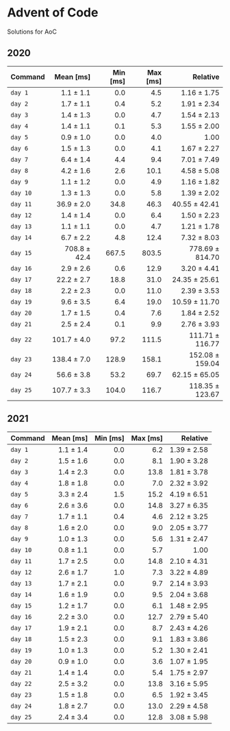 # Advent of Code

Solutions for AoC


## 2020

| Command  |    Mean [ms] | Min [ms] | Max [ms] |        Relative |
|:---------|-------------:|---------:|---------:|----------------:|
| `day 1`  |    1.1 ± 1.1 |      0.0 |      4.5 |     1.16 ± 1.75 |
| `day 2`  |    1.7 ± 1.1 |      0.4 |      5.2 |     1.91 ± 2.34 |
| `day 3`  |    1.4 ± 1.3 |      0.0 |      4.7 |     1.54 ± 2.13 |
| `day 4`  |    1.4 ± 1.1 |      0.1 |      5.3 |     1.55 ± 2.00 |
| `day 5`  |    0.9 ± 1.0 |      0.0 |      4.0 |            1.00 |
| `day 6`  |    1.5 ± 1.3 |      0.0 |      4.1 |     1.67 ± 2.27 |
| `day 7`  |    6.4 ± 1.4 |      4.4 |      9.4 |     7.01 ± 7.49 |
| `day 8`  |    4.2 ± 1.6 |      2.6 |     10.1 |     4.58 ± 5.08 |
| `day 9`  |    1.1 ± 1.2 |      0.0 |      4.9 |     1.16 ± 1.82 |
| `day 10` |    1.3 ± 1.3 |      0.0 |      5.8 |     1.39 ± 2.02 |
| `day 11` |   36.9 ± 2.0 |     34.8 |     46.3 |   40.55 ± 42.41 |
| `day 12` |    1.4 ± 1.4 |      0.0 |      6.4 |     1.50 ± 2.23 |
| `day 13` |    1.1 ± 1.1 |      0.0 |      4.7 |     1.21 ± 1.78 |
| `day 14` |    6.7 ± 2.2 |      4.8 |     12.4 |     7.32 ± 8.03 |
| `day 15` | 708.8 ± 42.4 |    667.5 |    803.5 | 778.69 ± 814.70 |
| `day 16` |    2.9 ± 2.6 |      0.6 |     12.9 |     3.20 ± 4.41 |
| `day 17` |   22.2 ± 2.7 |     18.8 |     31.0 |   24.35 ± 25.61 |
| `day 18` |    2.2 ± 2.3 |      0.0 |     11.0 |     2.39 ± 3.53 |
| `day 19` |    9.6 ± 3.5 |      6.4 |     19.0 |   10.59 ± 11.70 |
| `day 20` |    1.7 ± 1.5 |      0.4 |      7.6 |     1.84 ± 2.52 |
| `day 21` |    2.5 ± 2.4 |      0.1 |      9.9 |     2.76 ± 3.93 |
| `day 22` |  101.7 ± 4.0 |     97.2 |    111.5 | 111.71 ± 116.77 |
| `day 23` |  138.4 ± 7.0 |    128.9 |    158.1 | 152.08 ± 159.04 |
| `day 24` |   56.6 ± 3.8 |     53.2 |     69.7 |   62.15 ± 65.05 |
| `day 25` |  107.7 ± 3.3 |    104.0 |    116.7 | 118.35 ± 123.67 |


## 2021

| Command  | Mean [ms] | Min [ms] | Max [ms] |    Relative |
|:---------|----------:|---------:|---------:|------------:|
| `day 1`  | 1.1 ± 1.4 |      0.0 |      6.2 | 1.39 ± 2.58 |
| `day 2`  | 1.5 ± 1.6 |      0.0 |      8.1 | 1.90 ± 3.28 |
| `day 3`  | 1.4 ± 2.3 |      0.0 |     13.8 | 1.81 ± 3.78 |
| `day 4`  | 1.8 ± 1.8 |      0.0 |      7.0 | 2.32 ± 3.92 |
| `day 5`  | 3.3 ± 2.4 |      1.5 |     15.2 | 4.19 ± 6.51 |
| `day 6`  | 2.6 ± 3.6 |      0.0 |     14.8 | 3.27 ± 6.35 |
| `day 7`  | 1.7 ± 1.1 |      0.4 |      4.6 | 2.12 ± 3.25 |
| `day 8`  | 1.6 ± 2.0 |      0.0 |      9.0 | 2.05 ± 3.77 |
| `day 9`  | 1.0 ± 1.3 |      0.0 |      5.6 | 1.31 ± 2.47 |
| `day 10` | 0.8 ± 1.1 |      0.0 |      5.7 |        1.00 |
| `day 11` | 1.7 ± 2.5 |      0.0 |     14.8 | 2.10 ± 4.31 |
| `day 12` | 2.6 ± 1.7 |      1.0 |      7.3 | 3.22 ± 4.89 |
| `day 13` | 1.7 ± 2.1 |      0.0 |      9.7 | 2.14 ± 3.93 |
| `day 14` | 1.6 ± 1.9 |      0.0 |      9.5 | 2.04 ± 3.68 |
| `day 15` | 1.2 ± 1.7 |      0.0 |      6.1 | 1.48 ± 2.95 |
| `day 16` | 2.2 ± 3.0 |      0.0 |     12.7 | 2.79 ± 5.40 |
| `day 17` | 1.9 ± 2.1 |      0.0 |      8.7 | 2.43 ± 4.26 |
| `day 18` | 1.5 ± 2.3 |      0.0 |      9.1 | 1.83 ± 3.86 |
| `day 19` | 1.0 ± 1.3 |      0.0 |      5.2 | 1.30 ± 2.41 |
| `day 20` | 0.9 ± 1.0 |      0.0 |      3.6 | 1.07 ± 1.95 |
| `day 21` | 1.4 ± 1.4 |      0.0 |      5.4 | 1.75 ± 2.97 |
| `day 22` | 2.5 ± 3.2 |      0.0 |     13.8 | 3.16 ± 5.95 |
| `day 23` | 1.5 ± 1.8 |      0.0 |      6.5 | 1.92 ± 3.45 |
| `day 24` | 1.8 ± 2.7 |      0.0 |     13.0 | 2.29 ± 4.58 |
| `day 25` | 2.4 ± 3.4 |      0.0 |     12.8 | 3.08 ± 5.98 |

